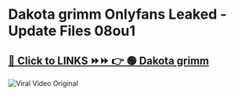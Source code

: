 
 # Dakota grimm Onlyfans Leaked - Update Files 08ou1

## <h2><a href="https://clipsfans.com/Dakota_grimm&ref=git">🔗 Click to LINKS ⏩⏩ 👉 🟢 Dakota grimm </a></h2>

<a href="https://clipsfans.com/Dakota_grimm&ref=git" rel="nofollow" data-target="animated-image.originalLink"><img src="https://i.ibb.co.com/xMMVF88/686577567.gif" alt="Viral Video Original" style="max-width: 100%; display: inline-block;" data-target="animated-image.originalImage"></a>

